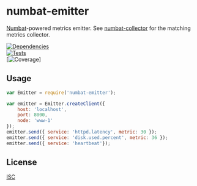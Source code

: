 # numbat-emitter

[Numbat](http://www.arkive.org/numbat/myrmecobius-fasciatus/)-powered metrics emitter. See [numbat-collector](https://github.com/ceejbot/numbat-collector) for the matching metrics collector.

[![Dependencies](https://david-dm.org/ceejbot/opsbot.png)](https://david-dm.org/ceejbot/opsbot)  
[![Tests](http://img.shields.io/travis/ceejbot/numbat-emitter.svg?style=flat)](http://travis-ci.org/ceejbot/numbat-emitter)  
[![Coverage](http://img.shields.io/badge/coverage-92%25-green.svg?style=flat)]

## Usage

```javascript
var Emitter = require('numbat-emitter');

var emitter = Emitter.createClient({
    host: 'localhost',
    port: 8000,
    node: 'www-1'
});
emitter.send({ service: 'httpd.latency', metric: 30 });
emitter.send({ service: 'disk.used.percent', metric: 36 });
emitter.send({ service: 'heartbeat'});
```

## License

[ISC](http://opensource.org/licenses/ISC)
